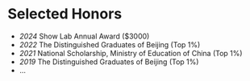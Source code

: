 
# Selected Honors
- *2024* Show Lab Annual Award ($3000)
- *2022* The Distinguished Graduates of Beijing (Top 1%)
- *2021* National Scholarship, Ministry of Education of China (Top 1%)
- *2019* The Distinguished Graduates of Beijing (Top 1%)
- ...
